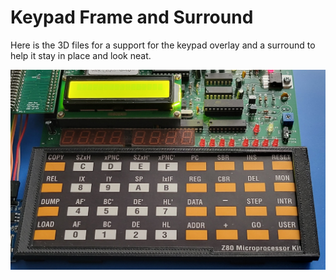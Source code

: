 # Keypad Frame and Surround

Here is the 3D files for a support for the keypad overlay and a surround to help it stay in place and look neat.

![Front view](https://github.com/turbo-gecko/KSWichit-Z80/blob/main/Hardware/Keypad%20Frame/Keypad%20Frame.jpg)

